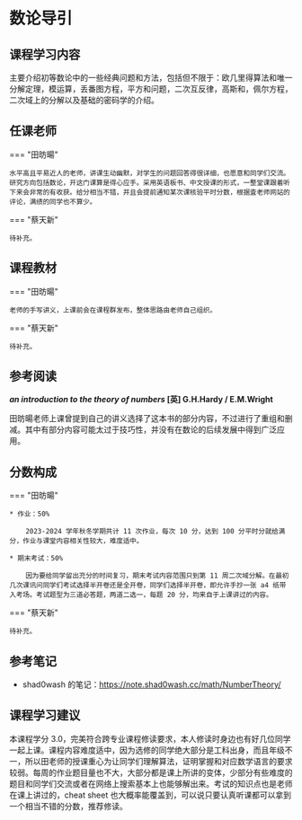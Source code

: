 # 数论导引

## 课程学习内容

主要介绍初等数论中的一些经典问题和方法，包括但不限于：欧几里得算法和唯一分解定理，模运算，丢番图方程，平方和问题，二次互反律，高斯和，佩尔方程，二次域上的分解以及基础的密码学的介绍。

## 任课老师

=== "田昉暘"

    水平高且平易近人的老师，讲课生动幽默，对学生的问题回答得很详细，也愿意和同学们交流。研究方向包括数论，开这门课算是得心应手。采用英语板书、中文授课的形式，一整堂课跟着听下来会非常的有收获。给分相当不错，并且会提前通知某次课核验平时分数，根据査老师网站的评论，满绩的同学也不算少。

=== "蔡天新"

    待补充。

## 课程教材

=== "田昉暘"

    老师的手写讲义，上课前会在课程群发布，整体思路由老师自己组织。

=== "蔡天新"

    待补充。

## 参考阅读

***an introduction to the theory of numbers* [英] G.H.Hardy / E.M.Wright**

田昉暘老师上课曾提到自己的讲义选择了这本书的部分内容，不过进行了重组和删减。其中有部分内容可能太过于技巧性，并没有在数论的后续发展中得到广泛应用。

## 分数构成

=== "田昉暘"

    * 作业：50%

        2023-2024 学年秋冬学期共计 11 次作业，每次 10 分，达到 100 分平时分就给满分，作业与课堂内容相关性较大，难度适中。
    
    * 期末考试：50%

        因为要给同学留出充分的时间复习，期末考试内容范围只到第 11 周二次域分解。在最初几次课讯问同学们考试选择半开卷还是全开卷，同学们选择半开卷，即允许手抄一张 a4 纸带入考场。考试题型为三道必答题，两道二选一，每题 20 分，均来自于上课讲过的内容。

=== "蔡天新"

    待补充。

## 参考笔记

- shad0wash 的笔记：https://note.shad0wash.cc/math/NumberTheory/

## 课程学习建议

本课程学分 3.0，完美符合跨专业课程修读要求，本人修读时身边也有好几位同学一起上课。课程内容难度适中，因为选修的同学绝大部分是工科出身，而且年级不一，所以田老师的授课重心为让同学们理解算法，证明掌握和对应数学语言的要求较弱。每周的作业题目量也不大，大部分都是课上所讲的变体，少部分有些难度的题目和同学们交流或者在网络上搜索基本上也能够解出来。考试的知识点也是老师在课上讲过的，cheat sheet 也大概率能覆盖到，可以说只要认真听课都可以拿到一个相当不错的分数，推荐修读。